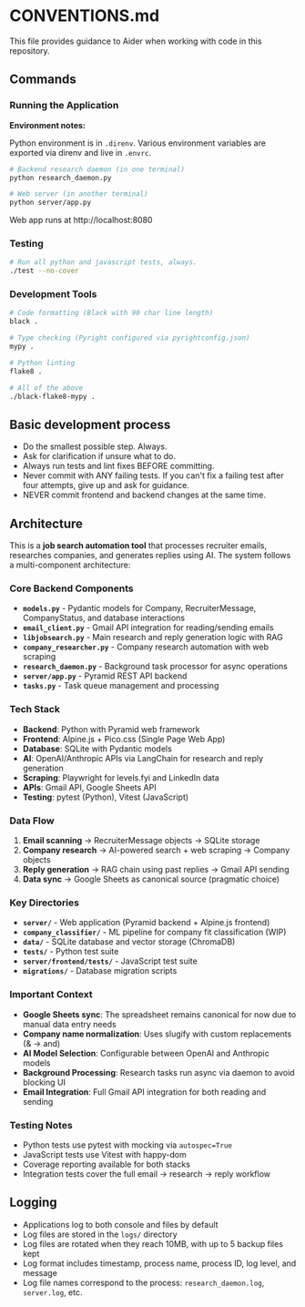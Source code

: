 # CONVENTIONS.md

This file provides guidance to Aider
when working with code in this repository.

## Commands

### Running the Application

**Environment notes:**

Python environment is in `.direnv`.
Various environment variables are exported via direnv
and live in `.envrc`.

```bash
# Backend research daemon (in one terminal)
python research_daemon.py

# Web server (in another terminal)  
python server/app.py
```
Web app runs at http://localhost:8080

### Testing
```bash
# Run all python and javascript tests, always.
./test --no-cover
```

### Development Tools
```bash
# Code formatting (Black with 90 char line length)
black .

# Type checking (Pyright configured via pyrightconfig.json)
mypy .

# Python linting
flake8 .

# All of the above
./black-flake8-mypy .
```

## Basic development process

- Do the smallest possible step. Always.
- Ask for clarification if unsure what to do.
- Always run tests and lint fixes BEFORE committing.
- Never commit with ANY failing tests.
  If you can't fix a failing test after four attempts, give up and ask
  for guidance.
- NEVER commit frontend and backend changes at the same time.


## Architecture

This is a **job search automation tool** that processes recruiter emails, researches companies, and generates replies using AI. The system follows a multi-component architecture:

### Core Backend Components
- **`models.py`** - Pydantic models for Company, RecruiterMessage, CompanyStatus, and database interactions
- **`email_client.py`** - Gmail API integration for reading/sending emails
- **`libjobsearch.py`** - Main research and reply generation logic with RAG
- **`company_researcher.py`** - Company research automation with web scraping
- **`research_daemon.py`** - Background task processor for async operations
- **`server/app.py`** - Pyramid REST API backend
- **`tasks.py`** - Task queue management and processing

### Tech Stack
- **Backend**: Python with Pyramid web framework
- **Frontend**: Alpine.js + Pico.css (Single Page Web App)
- **Database**: SQLite with Pydantic models
- **AI**: OpenAI/Anthropic APIs via LangChain for research and reply generation  
- **Scraping**: Playwright for levels.fyi and LinkedIn data
- **APIs**: Gmail API, Google Sheets API
- **Testing**: pytest (Python), Vitest (JavaScript)

### Data Flow
1. **Email scanning** → RecruiterMessage objects → SQLite storage
2. **Company research** → AI-powered search + web scraping → Company objects
3. **Reply generation** → RAG chain using past replies → Gmail API sending
4. **Data sync** → Google Sheets as canonical source (pragmatic choice)

### Key Directories
- **`server/`** - Web application (Pyramid backend + Alpine.js frontend)
- **`company_classifier/`** - ML pipeline for company fit classification (WIP)
- **`data/`** - SQLite database and vector storage (ChromaDB)
- **`tests/`** - Python test suite 
- **`server/frontend/tests/`** - JavaScript test suite
- **`migrations/`** - Database migration scripts

### Important Context
- **Google Sheets sync**: The spreadsheet remains canonical for now due to manual data entry needs
- **Company name normalization**: Uses slugify with custom replacements (& → and)
- **AI Model Selection**: Configurable between OpenAI and Anthropic models
- **Background Processing**: Research tasks run async via daemon to avoid blocking UI
- **Email Integration**: Full Gmail API integration for both reading and sending

### Testing Notes
- Python tests use pytest with mocking via `autospec=True`
- JavaScript tests use Vitest with happy-dom
- Coverage reporting available for both stacks
- Integration tests cover the full email → research → reply workflow

## Logging

- Applications log to both console and files by default
- Log files are stored in the `logs/` directory
- Log files are rotated when they reach 10MB, with up to 5 backup files kept
- Log format includes timestamp, process name, process ID, log level, and message
- Log file names correspond to the process: `research_daemon.log`, `server.log`, etc.
